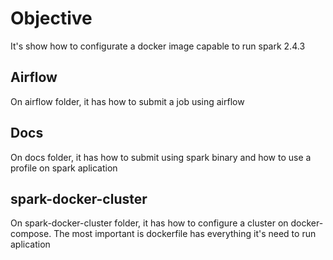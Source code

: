 # Objective

It's show how to configurate a docker image capable to run spark 2.4.3


## Airflow

On airflow folder, it has how to submit a job using airflow


## Docs

On docs folder, it has how to submit using spark binary and how to use a profile on spark aplication


## spark-docker-cluster

On spark-docker-cluster folder, it has how to configure a cluster on docker-compose. 
The most important is dockerfile has everything it's need to run aplication
